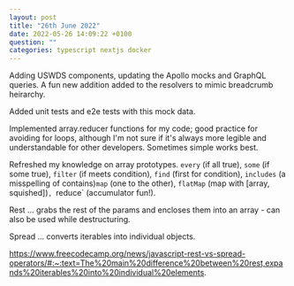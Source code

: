 ```yaml
---
layout: post
title: "26th June 2022"
date: 2022-05-26 14:09:22 +0100
question: ""
categories: typescript nextjs docker
---
```


Adding USWDS components, updating the Apollo mocks and GraphQL queries. A fun new addition added to the resolvers to mimic breadcrumb heirarchy.

Added unit tests and e2e tests with this mock data.

Implemented array.reducer functions for my code; good practice for avoiding for loops, although I'm not sure if it's always more legible and understandable for other developers. Sometimes simple works best.

Refreshed my knowledge on array prototypes. `every` (if all true), `some` (if some true), `filter` (if meets condition), `find` (first for condition), `includes` (a misspelling of contains)`map` (one to the other), `flatMap` (map with [array, squished])`, `reduce` (accumulator fun!).

Rest ... grabs the rest of the params and encloses them into an array - can also be used while destructuring.

Spread ... converts iterables into individual objects.

https://www.freecodecamp.org/news/javascript-rest-vs-spread-operators/#:~:text=The%20main%20difference%20between%20rest,expands%20iterables%20into%20individual%20elements.
